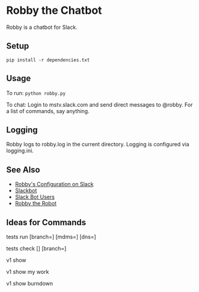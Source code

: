 # Robby the Chatbot

Robby is a chatbot for Slack.

## Setup

`pip install -r dependencies.txt`

## Usage

To run: `python robby.py`

To chat: Login to mstv.slack.com and send direct messages to @robby. For a list of commands, say anything.

## Logging

Robby logs to robby.log in the current directory. Logging is configured via logging.ini.

## See Also

* [Robby's Configuration on Slack](https://mstv.slack.com/services/B0UGM757B)
* [Slackbot](https://github.com/lins05/slackbot)
* [Slack Bot Users](https://api.slack.com/bot-users)
* [Robby the Robot](https://en.wikipedia.org/wiki/Robby_the_Robot)

## Ideas for Commands

tests run <name> [branch=<branch>] [mdms=<mdms-ip>] [dns=<dns-ip>]

tests check [<name>] [branch=<branch>]

v1 show <id>

v1 show my work

v1 show burndown <team>